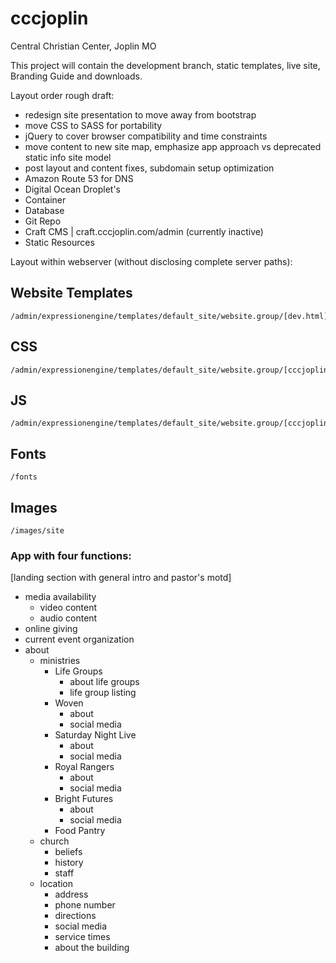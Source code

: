 # cccjoplin
Central Christian Center, Joplin MO

This project will contain the development branch, static templates, live site, Branding Guide and downloads.

Layout order rough draft:

- redesign site presentation to move away from bootstrap
- move CSS to SASS for portability
- jQuery to cover browser compatibility and time constraints
- move content to new site map, emphasize app approach vs deprecated static info site model
- post layout and content fixes, subdomain setup optimization
- Amazon Route 53 for DNS
- Digital Ocean Droplet's
- Container
- Database
- Git Repo
- Craft CMS | craft.cccjoplin.com/admin (currently inactive)
- Static Resources

Layout within webserver (without disclosing complete server paths):

## Website Templates
	/admin/expressionengine/templates/default_site/website.group/[dev.html]
## CSS
	/admin/expressionengine/templates/default_site/website.group/[cccjoplinjs.js]
## JS
	/admin/expressionengine/templates/default_site/website.group/[cccjoplincss.css]
## Fonts
	/fonts
## Images
	/images/site

### App with four functions:

[landing section with general intro and pastor's motd]

- media availability
  * video content
  * audio content
- online giving
- current event organization
- about
	* ministries
		- Life Groups
			* about life groups
			* life group listing
		- Woven
			* about
			* social media
		- Saturday Night Live
			* about
			* social media
		- Royal Rangers
			* about
			* social media
		- Bright Futures
			* about
			* social media
		- Food Pantry
	* church
		- beliefs
		- history
		- staff
	* location
		- address
		- phone number
		- directions
		- social media
		- service times
		- about the building
